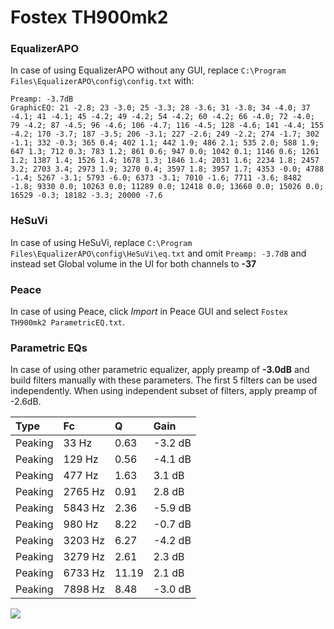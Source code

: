 # Fostex TH900mk2

### EqualizerAPO
In case of using EqualizerAPO without any GUI, replace `C:\Program Files\EqualizerAPO\config\config.txt`
with:
```
Preamp: -3.7dB
GraphicEQ: 21 -2.8; 23 -3.0; 25 -3.3; 28 -3.6; 31 -3.8; 34 -4.0; 37 -4.1; 41 -4.1; 45 -4.2; 49 -4.2; 54 -4.2; 60 -4.2; 66 -4.0; 72 -4.0; 79 -4.2; 87 -4.5; 96 -4.6; 106 -4.7; 116 -4.5; 128 -4.6; 141 -4.4; 155 -4.2; 170 -3.7; 187 -3.5; 206 -3.1; 227 -2.6; 249 -2.2; 274 -1.7; 302 -1.1; 332 -0.3; 365 0.4; 402 1.1; 442 1.9; 486 2.1; 535 2.0; 588 1.9; 647 1.3; 712 0.3; 783 1.2; 861 0.6; 947 0.0; 1042 0.1; 1146 0.6; 1261 1.2; 1387 1.4; 1526 1.4; 1678 1.3; 1846 1.4; 2031 1.6; 2234 1.8; 2457 3.2; 2703 3.4; 2973 1.9; 3270 0.4; 3597 1.8; 3957 1.7; 4353 -0.0; 4788 -1.4; 5267 -3.1; 5793 -6.0; 6373 -3.1; 7010 -1.6; 7711 -3.6; 8482 -1.8; 9330 0.0; 10263 0.0; 11289 0.0; 12418 0.0; 13660 0.0; 15026 0.0; 16529 -0.3; 18182 -3.3; 20000 -7.6
```

### HeSuVi
In case of using HeSuVi, replace `C:\Program Files\EqualizerAPO\config\HeSuVi\eq.txt` and omit `Preamp:
-3.7dB` and instead set Global volume in the UI for both channels to **-37**

### Peace
In case of using Peace, click *Import* in Peace GUI and select `Fostex TH900mk2 ParametricEQ.txt`.

### Parametric EQs
In case of using other parametric equalizer, apply preamp of **-3.0dB** and build filters manually
with these parameters. The first 5 filters can be used independently.
When using independent subset of filters, apply preamp of -2.6dB.

| Type    | Fc      |     Q | Gain    |
|:--------|:--------|:------|:--------|
| Peaking | 33 Hz   |  0.63 | -3.2 dB |
| Peaking | 129 Hz  |  0.56 | -4.1 dB |
| Peaking | 477 Hz  |  1.63 | 3.1 dB  |
| Peaking | 2765 Hz |  0.91 | 2.8 dB  |
| Peaking | 5843 Hz |  2.36 | -5.9 dB |
| Peaking | 980 Hz  |  8.22 | -0.7 dB |
| Peaking | 3203 Hz |  6.27 | -4.2 dB |
| Peaking | 3279 Hz |  2.61 | 2.3 dB  |
| Peaking | 6733 Hz | 11.19 | 2.1 dB  |
| Peaking | 7898 Hz |  8.48 | -3.0 dB |

![](https://raw.githubusercontent.com/jaakkopasanen/AutoEq/master/results/innerfidelity/sbaf-serious/Fostex%20TH900mk2/Fostex%20TH900mk2.png)